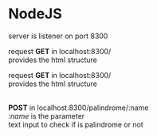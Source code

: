 # NodeJS

server is listener on port 8300

request <b>GET</b> in localhost:8300/
<br>provides the html structure

request <b>GET</b> in localhost:8300/
<br>provides the html structure
<br>
<br>

<b>POST</b> in localhost:8300/palindrome/:name
<br><i>:name</i> is the parameter
<br>text input to check if is palindrome or not

